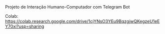 Projeto de Interação Humano-Computador com Telegram Bot

Colab: https://colab.research.google.com/drive/1cjYNsO3YEu9BqzgjwQKegzeU1eEY70xi?usp=sharing




